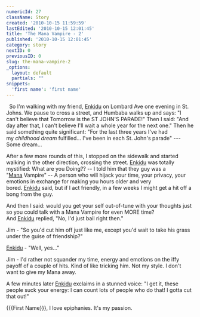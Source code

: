 ```yaml
---
numericId: 27
className: Story
created: '2010-10-15 11:59:59'
lastEdited: '2010-10-15 12:01:45'
title: 'The Mana Vampire - 2'
published: '2010-10-15 12:01:45'
category: story
nextID: 0
previousID: 0
slug: the-mana-vampire-2
_options:
  layout: default
  partials: ""
snippets:
  'first name': 'first name'
---
```

&nbsp; So I'm walking with my friend,&nbsp;[Enkidu][0]&nbsp;on Lombard Ave one evening in St. Johns. We pause to cross a street, and Humbaba walks up and says: &quot;I can't believe that Tomorrow is the ST JOHN'S PARADE!&quot; Then I said: &quot;And day after that, I can't believe I'll wait a whole year for the next one.&quot; Then he said something quite significant: &quot;For the last three years I've had my&nbsp;_childhood dream_&nbsp;fulfilled... I've been in each St. John's parade&quot; --- Some dream...

After a few more rounds of this, I stopped on the sidewalk and started walking in the other direction, crossing the street.&nbsp;[Enkidu][0]&nbsp;was totally mystified: What are you Doing?? -- I told him that they guy was a &quot;[Mana][1]&nbsp;Vampire&quot; -- A person who will hijack your time, your privacy, your emotions in exchange for making you hours older and very bored.&nbsp;[Enkidu][0]&nbsp;said, but if I act friendly, in a few weeks I might get a hit off a bong from the guy.

And then I said: would you get your self out-of-tune with your thoughts just so you could talk with a Mana Vampire for even MORE time? And&nbsp;[Enkidu][0]&nbsp;replied, &quot;No, I'd just bail right then.&quot;

Jim - &quot;So you'd cut him off just like me, except you'd wait to take his grass under the guise of friendship?&quot;

[Enkidu][0]&nbsp;- &quot;Well, yes...&quot;

Jim - I'd rather not squander my time, energy and emotions on the iffy payoff of a couple of hits. Kind of like tricking him. Not my style. I don't want to give my Mana away. 

A few minutes later&nbsp;[Enkidu][0]&nbsp;exclaims in a stunned voice: &quot;I get it, these people suck your energy: I can count lots of people who do that! I gotta cut that out!&quot;

{{{First Name}}}, I love epiphanies. It's my passion.



[0]: http://en.wikipedia.org/wiki/Enkidu
[1]: http://en.wikipedia.org/wiki/Mana